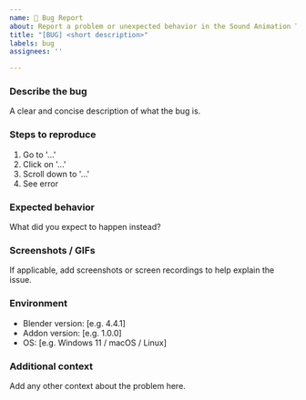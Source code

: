 ```yaml
---
name: 🐞 Bug Report
about: Report a problem or unexpected behavior in the Sound Animation Tool addon
title: "[BUG] <short description>"
labels: bug
assignees: ''

---
```


### Describe the bug
A clear and concise description of what the bug is.

### Steps to reproduce
1. Go to '...'
2. Click on '...'
3. Scroll down to '...'
4. See error

### Expected behavior
What did you expect to happen instead?

### Screenshots / GIFs
If applicable, add screenshots or screen recordings to help explain the issue.

### Environment
- Blender version: [e.g. 4.4.1]
- Addon version: [e.g. 1.0.0]
- OS: [e.g. Windows 11 / macOS / Linux]

### Additional context
Add any other context about the problem here.
